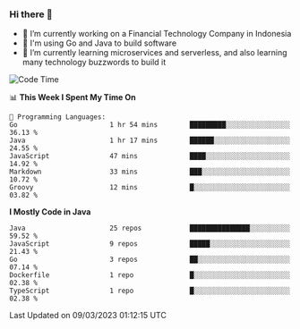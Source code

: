 ### Hi there 👋

<!--
**mazzama/mazzama** is a ✨ _special_ ✨ repository because its `README.md` (this file) appears on your GitHub profile.

Here are some ideas to get you started:

- 🔭 I’m currently working on ...
- 🌱 I’m currently learning ...
- 👯 I’m looking to collaborate on ...
- 🤔 I’m looking for help with ...
- 💬 Ask me about ...
- 📫 How to reach me: ...
- 😄 Pronouns: ...
- ⚡ Fun fact: ...
-->

- 🔭 I’m currently working on a Financial Technology Company in Indonesia
- :gun: I'm using Go and Java to build software
- 🌱 I’m currently learning microservices and serverless, and also learning many technology buzzwords to build it

<!--START_SECTION:waka-->
![Code Time](http://img.shields.io/badge/Code%20Time-2%2C586%20hrs%2025%20mins-blue)

📊 **This Week I Spent My Time On** 

```text
💬 Programming Languages: 
Go                       1 hr 54 mins        █████████░░░░░░░░░░░░░░░░   36.13 % 
Java                     1 hr 17 mins        ██████░░░░░░░░░░░░░░░░░░░   24.55 % 
JavaScript               47 mins             ████░░░░░░░░░░░░░░░░░░░░░   14.92 % 
Markdown                 33 mins             ███░░░░░░░░░░░░░░░░░░░░░░   10.72 % 
Groovy                   12 mins             █░░░░░░░░░░░░░░░░░░░░░░░░   03.82 % 
```

**I Mostly Code in Java** 

```text
Java                     25 repos            ███████████████░░░░░░░░░░   59.52 % 
JavaScript               9 repos             █████░░░░░░░░░░░░░░░░░░░░   21.43 % 
Go                       3 repos             ██░░░░░░░░░░░░░░░░░░░░░░░   07.14 % 
Dockerfile               1 repo              █░░░░░░░░░░░░░░░░░░░░░░░░   02.38 % 
TypeScript               1 repo              █░░░░░░░░░░░░░░░░░░░░░░░░   02.38 % 
```




 Last Updated on 09/03/2023 01:12:15 UTC
<!--END_SECTION:waka-->
